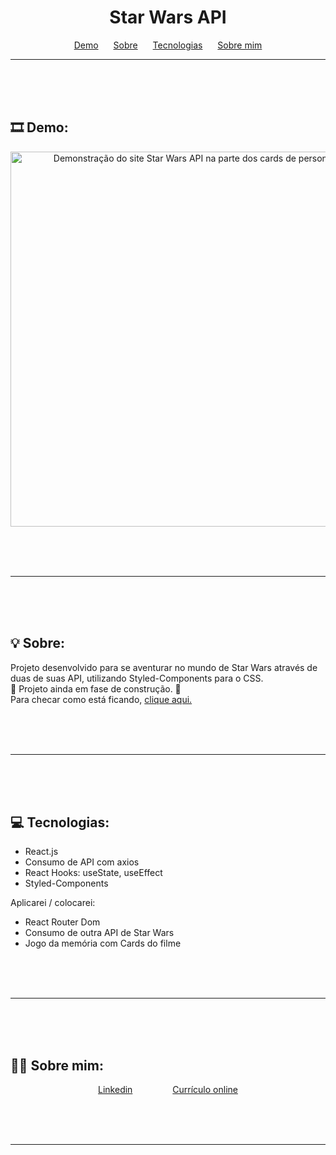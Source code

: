 <h1 align="center">Star Wars API</h1>

<p align="center">
    <a href="#demo" style="margin:10px">Demo</a>
    <a href="#sobre" style="margin:10px">Sobre</a>
    <a href="#tecnologias" style="margin:10px">Tecnologias</a>
    <a href="#sobremim" style="margin:10px">Sobre mim</a>
</p>

---

<br> <br> <br>

## 🎞 Demo: <a id="demo"></a>
<div align="center">
    <img alt="Demonstração do site Star Wars API na parte dos cards de personagens" src="page.gif" style="width:600px">
</div>

<br> <br> <br>

---

<br> <br> <br>

## 💡 Sobre: <a id="sobre"></a>
Projeto desenvolvido para se aventurar no mundo de Star Wars através de duas de suas API, utilizando Styled-Components para o CSS.
<br>
🚧 Projeto ainda em fase de construção. 🚧
<br>
Para checar como está ficando, <a href="https://incandescent-crumble-1c3065.netlify.app/">clique aqui.</a>

<br> <br> <br>

---

<br> <br> <br>

## 💻 Tecnologias: <a id="tecnologias"></a>
<ul>
    <li>React.js</li>
    <li>Consumo de API com axios</li>
    <li>React Hooks: useState, useEffect</li>
    <li>Styled-Components</li>

</ul>

Aplicarei / colocarei:
    <ul>
        <li>React Router Dom</li>
        <li>Consumo de outra API de Star Wars</li>
        <li>Jogo da memória com Cards do filme</li>
    </ul>

<br> <br> <br>

---

<br> <br> <br>

## 👩‍💻 Sobre mim: <a id="sobremim"></a>
<div align="center">
    <p>
        <a style="padding:30px" href="https://www.linkedin.com/in/ticianne-dias-a7a66b134/">Linkedin</a>
        <a style="padding:30px" href="https://ticiannedias.github.io/">Currículo online</a>
    </p>
</div>

<br> <br> <br>

---
